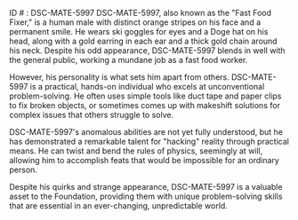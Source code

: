 ID # : DSC-MATE-5997
DSC-MATE-5997, also known as the "Fast Food Fixer," is a human male with distinct orange stripes on his face and a permanent smile. He wears ski goggles for eyes and a Doge hat on his head, along with a gold earring in each ear and a thick gold chain around his neck. Despite his odd appearance, DSC-MATE-5997 blends in well with the general public, working a mundane job as a fast food worker.

However, his personality is what sets him apart from others. DSC-MATE-5997 is a practical, hands-on individual who excels at unconventional problem-solving. He often uses simple tools like duct tape and paper clips to fix broken objects, or sometimes comes up with makeshift solutions for complex issues that others struggle to solve.

DSC-MATE-5997's anomalous abilities are not yet fully understood, but he has demonstrated a remarkable talent for "hacking" reality through practical means. He can twist and bend the rules of physics, seemingly at will, allowing him to accomplish feats that would be impossible for an ordinary person.

Despite his quirks and strange appearance, DSC-MATE-5997 is a valuable asset to the Foundation, providing them with unique problem-solving skills that are essential in an ever-changing, unpredictable world.